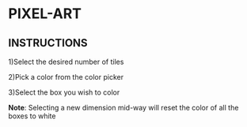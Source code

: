 # PIXEL-ART
## INSTRUCTIONS
1)Select the desired number of tiles 

2)Pick a color from the color picker

3)Select the box you wish to color 


**Note**: Selecting a new dimension mid-way will reset the color of all the boxes to white 
